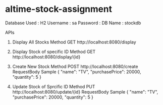 # altime-stock-assignment

Database Used : H2
Username : sa
Password : 
DB Name : stockdb

APIs

1. Display All Stocks
Method GET
http://localhost:8080/display

2. Display Stock of specific ID
Method GET
http://localhost:8080/display/{id}


3. Create New Stock 
Method POST
http://localhost:8080/create
RequestBody Sample 
{
    "name": "TV",
    "purchasePrice": 20000,
    "quantity": 5
}

4. Update Stock of Sprcific ID
Method PUT
http://localhost:8080/update/{id}
RequestBody Sample 
{
    "name": "TV",
    "purchasePrice": 20000,
    "quantity": 5
}
